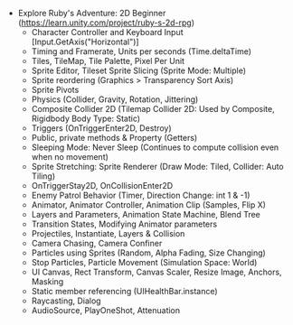 - Explore Ruby's Adventure: 2D Beginner (https://learn.unity.com/project/ruby-s-2d-rpg)
    + Character Controller and Keyboard Input [Input.GetAxis("Horizontal")]
    + Timing and Framerate, Units per seconds (Time.deltaTime)
    + Tiles, TileMap, Tile Palette, Pixel Per Unit
    + Sprite Editor, Tileset Sprite Slicing (Sprite Mode: Multiple)
    + Sprite reordering (Graphics > Transparency Sort Axis)
    + Sprite Pivots
    + Physics (Collider, Gravity, Rotation, Jittering)
    + Composite Collider 2D (Tilemap Collider 2D: Used by Composite, Rigidbody Body Type: Static)
    + Triggers (OnTriggerEnter2D, Destroy)
    + Public, private methods & Property (Getters) 
    + Sleeping Mode: Never Sleep (Continues to compute collision even when no movement)
    + Sprite Stretching: Sprite Renderer (Draw Mode: Tiled, Collider: Auto Tiling)
    + OnTriggerStay2D, OnCollisionEnter2D
    + Enemy Patrol Behavior (Timer, Direction Change: int 1 & -1)
    + Animator, Animator Controller, Animation Clip (Samples, Flip X)
    + Layers and Parameters, Animation State Machine, Blend Tree
    + Transition States, Modifying Animator parameters
    + Projectiles, Instantiate, Layers & Collision
    + Camera Chasing, Camera Confiner
    + Particles using Sprites (Random, Alpha Fading, Size Changing)
    + Stop Particles, Particle Movement (Simulation Space: World)
    + UI Canvas, Rect Transform, Canvas Scaler, Resize Image, Anchors, Masking
    + Static member referencing (UIHealthBar.instance)
    + Raycasting, Dialog
    + AudioSource, PlayOneShot, Attenuation
